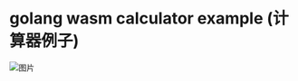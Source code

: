 # golang wasm calculator example (计算器例子)
![图片](https://github.com/user-attachments/assets/98f37243-f609-4cfd-8eb4-6a28000818f2)



